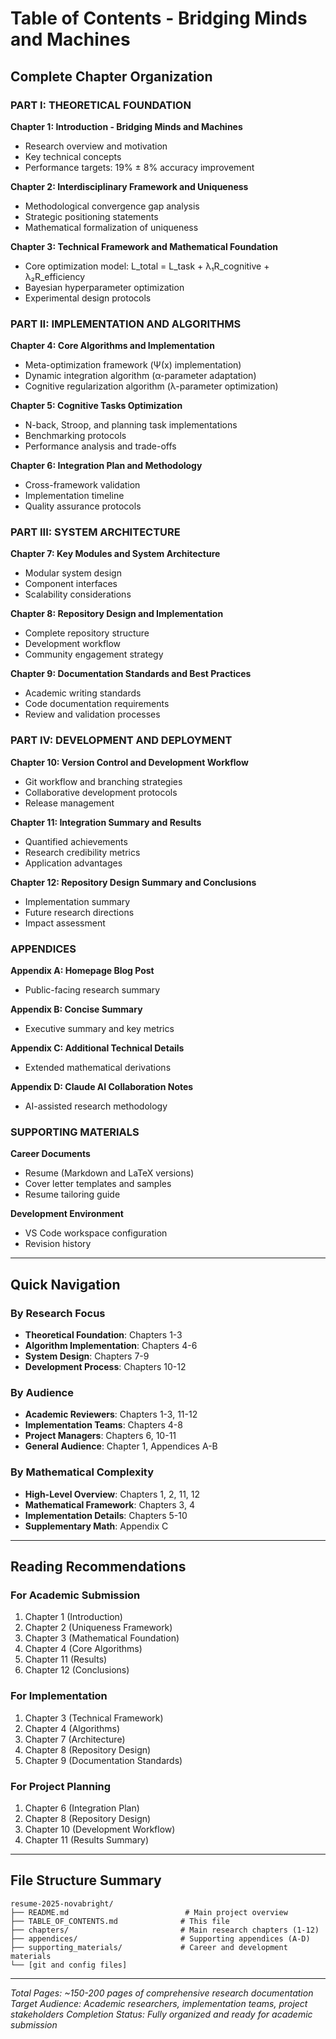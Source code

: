 # Table of Contents - Bridging Minds and Machines

## Complete Chapter Organization

### PART I: THEORETICAL FOUNDATION

**Chapter 1: Introduction - Bridging Minds and Machines**
- Research overview and motivation
- Key technical concepts
- Performance targets: 19% ± 8% accuracy improvement

**Chapter 2: Interdisciplinary Framework and Uniqueness**
- Methodological convergence gap analysis
- Strategic positioning statements
- Mathematical formalization of uniqueness

**Chapter 3: Technical Framework and Mathematical Foundation**
- Core optimization model: L_total = L_task + λ₁R_cognitive + λ₂R_efficiency
- Bayesian hyperparameter optimization
- Experimental design protocols

### PART II: IMPLEMENTATION AND ALGORITHMS

**Chapter 4: Core Algorithms and Implementation**
- Meta-optimization framework (Ψ(x) implementation)
- Dynamic integration algorithm (α-parameter adaptation)
- Cognitive regularization algorithm (λ-parameter optimization)

**Chapter 5: Cognitive Tasks Optimization**
- N-back, Stroop, and planning task implementations
- Benchmarking protocols
- Performance analysis and trade-offs

**Chapter 6: Integration Plan and Methodology**
- Cross-framework validation
- Implementation timeline
- Quality assurance protocols

### PART III: SYSTEM ARCHITECTURE

**Chapter 7: Key Modules and System Architecture**
- Modular system design
- Component interfaces
- Scalability considerations

**Chapter 8: Repository Design and Implementation**
- Complete repository structure
- Development workflow
- Community engagement strategy

**Chapter 9: Documentation Standards and Best Practices**
- Academic writing standards
- Code documentation requirements
- Review and validation processes

### PART IV: DEVELOPMENT AND DEPLOYMENT

**Chapter 10: Version Control and Development Workflow**
- Git workflow and branching strategies
- Collaborative development protocols
- Release management

**Chapter 11: Integration Summary and Results**
- Quantified achievements
- Research credibility metrics
- Application advantages

**Chapter 12: Repository Design Summary and Conclusions**
- Implementation summary
- Future research directions
- Impact assessment

### APPENDICES

**Appendix A: Homepage Blog Post**
- Public-facing research summary

**Appendix B: Concise Summary**
- Executive summary and key metrics

**Appendix C: Additional Technical Details**
- Extended mathematical derivations

**Appendix D: Claude AI Collaboration Notes**
- AI-assisted research methodology

### SUPPORTING MATERIALS

**Career Documents**
- Resume (Markdown and LaTeX versions)
- Cover letter templates and samples
- Resume tailoring guide

**Development Environment**
- VS Code workspace configuration
- Revision history

---

## Quick Navigation

### By Research Focus
- **Theoretical Foundation**: Chapters 1-3
- **Algorithm Implementation**: Chapters 4-6
- **System Design**: Chapters 7-9
- **Development Process**: Chapters 10-12

### By Audience
- **Academic Reviewers**: Chapters 1-3, 11-12
- **Implementation Teams**: Chapters 4-8
- **Project Managers**: Chapters 6, 10-11
- **General Audience**: Chapter 1, Appendices A-B

### By Mathematical Complexity
- **High-Level Overview**: Chapters 1, 2, 11, 12
- **Mathematical Framework**: Chapters 3, 4
- **Implementation Details**: Chapters 5-10
- **Supplementary Math**: Appendix C

---

## Reading Recommendations

### For Academic Submission
1. Chapter 1 (Introduction)
2. Chapter 2 (Uniqueness Framework)
3. Chapter 3 (Mathematical Foundation)
4. Chapter 4 (Core Algorithms)
5. Chapter 11 (Results)
6. Chapter 12 (Conclusions)

### For Implementation
1. Chapter 3 (Technical Framework)
2. Chapter 4 (Algorithms)
3. Chapter 7 (Architecture)
4. Chapter 8 (Repository Design)
5. Chapter 9 (Documentation Standards)

### For Project Planning
1. Chapter 6 (Integration Plan)
2. Chapter 8 (Repository Design)
3. Chapter 10 (Development Workflow)
4. Chapter 11 (Results Summary)

---

## File Structure Summary

```
resume-2025-novabright/
├── README.md                          # Main project overview
├── TABLE_OF_CONTENTS.md              # This file
├── chapters/                         # Main research chapters (1-12)
├── appendices/                       # Supporting appendices (A-D)
├── supporting_materials/             # Career and development materials
└── [git and config files]
```

---

*Total Pages: ~150-200 pages of comprehensive research documentation*
*Target Audience: Academic researchers, implementation teams, project stakeholders*
*Completion Status: Fully organized and ready for academic submission*